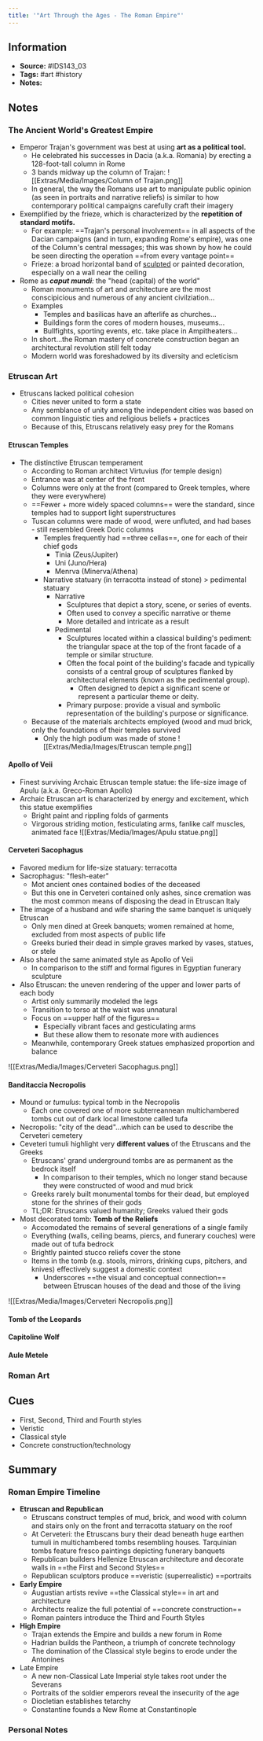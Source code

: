```yaml
---
title: '"Art Through the Ages - The Roman Empire"'
---
```


## Information
- **Source:** #IDS143_03 
- **Tags:** #art #history 
- **Notes:** 

## Notes
### The Ancient World's Greatest Empire
- Emperor Trajan's government was best at using **art as a political tool.**
	- He celebrated his successes in Dacia (a.k.a. Romania) by erecting a 128-foot-tall column in Rome
	- 3 bands midway up the column of Trajan: ![[Extras/Media/Images/Column of Trajan.png]]
	- In general, the way the Romans use art to manipulate public opinion (as seen in portraits and narrative reliefs) is similar to how contemporary political campaigns carefully craft their imagery
- Exemplified by the frieze, which is characterized by the **repetition of standard motifs.**
	- For example: ==Trajan's personal involvement== in all aspects of the Dacian campaigns (and in turn, expanding Rome's empire), was one of the Column's central messages; this was shown by how he could be seen directing the operation ==from every vantage point==
	- Frieze: a broad horizontal band of [sculpted](https://www.google.com/search?sca_esv=570571948&q=sculpted&si=ALGXSlY2XXqfLjvIaFfTE-GUlBx5dx7SxAFoLQTEQf7Rk-JFYC-1xCdBxmrYbRSotQNJPwTuTIrm-PYjgK8gc-z30RGDGvSCnw%3D%3D&expnd=1) or painted decoration, especially on a wall near the ceiling
- Rome as ***caput mundi**:* the "head (capital) of the world"
	- Roman monuments of art and architecture are the most conscipicious and numerous of any ancient civilziation...
	- Examples
		- Temples and basilicas have an afterlife as churches...
		- Buildings form the cores of modern houses, museums...
		- Bullfights, sporting events, etc. take place in Ampitheaters...
	- In short...the Roman mastery of concrete construction began an architectural revolution still felt today
	- Modern world was foreshadowed by its diversity and ecleticism
### Etruscan Art
- Etruscans lacked political cohesion
	- Cities never united to form a state
	- Any semblance of unity among the independent cities was based on common linguistic ties and religious beliefs + practices
	- Because of this, Etruscans relatively easy prey for the Romans
#### Etruscan Temples
- The distinctive Etruscan temperament
	- According to Roman architect Virtuvius (for temple design)
	- Entrance was at center of the front 
	- Columns were only at the front (compared to Greek temples, where they were everywhere)
	- ==Fewer + more widely spaced columns== were the standard, since temples had to support light superstructures
	- Tuscan columns were made of wood, were unfluted, and had bases
			- still resembled Greek Doric columns
		- Temples frequently had ==three cellas==, one for each of their chief gods
			- Tinia (Zeus/Jupiter)
			- Uni (Juno/Hera)
			- Menrva (Minerva/Athena)
		- Narrative statuary (in terracotta instead of stone) > pedimental statuary 
			- Narrative
				- Sculptures that depict a story, scene, or series of events. 
				- Often used to convey a specific narrative or theme
				- More detailed and intricate as a result
			- Pedimental
				- Sculptures located within a classical building's pediment: the triangular space at the top of the front facade of a temple or similar structure.
				- Often the focal point of the building's facade and typically consists of a central group of sculptures flanked by architectural elements (known as the pedimental group). 
					- Often designed to depict a significant scene or represent a particular theme or deity.
				- Primary purpose: provide a visual and symbolic representation of the building's purpose or significance.
	- Because of the materials architects employed (wood and mud brick, only the foundations of their temples survived
		- Only the high podium was made of stone
![[Extras/Media/Images/Etruscan temple.png]]
#### Apollo of Veii
- Finest surviving Archaic Etruscan temple statue: the life-size image of Apulu (a.k.a. Greco-Roman Apollo)
- Archaic Etruscan art is characterized by energy and excitement, which this statue exemplifies
	- Bright paint and rippling folds of garments
	- Virgorous striding motion, festiculating arms, fanlike calf muscles, animated face
![[Extras/Media/Images/Apulu statue.png]]
#### Cerveteri Sacophagus
- Favored medium for life-size statuary: terracotta
- Sacrophagus: "flesh-eater"
	- Mot ancient ones contained bodies of the deceased
	- But this one in Cerveteri contained only ashes, since cremation was the most common means of disposing the dead in Etruscan Italy
- The image of a husband and wife sharing the same banquet is uniquely Etruscan
	- Only men dined at Greek banquets; women remained at home, excluded from most aspects of public life
	- Greeks buried their dead in simple graves marked by vases, statues, or stele
- Also shared the same animated style as Apollo of Veii
	- In comparison to the stiff and formal figures in Egyptian funerary sculpture
- Also Etruscan: the uneven rendering of the upper and lower parts of each body
	- Artist only summarily modeled the legs
	- Transition to torso at the waist was unnatural
	- Focus on ==upper half of the figures==
		- Especially vibrant faces and gesticulating arms
		- But these allow them to resonate more with audiences
	- Meanwhile, contemporary Greek statues emphasized proportion and balance

![[Extras/Media/Images/Cerveteri Sacophagus.png]]

#### Banditaccia Necropolis
- Mound or *tumulus*: typical tomb in the Necropolis
	- Each one covered one of more subterreannean multichambered tombs cut out of dark local limestone called tufa
- Necropolis: "city of the dead"...which can be used to describe the Cerveteri cemetery
- Ceveteri tumuli highlight very **different values** of the Etruscans and the Greeks
	- Etruscans' grand underground tombs are as permanent as the bedrock itself 
		- In comparison to their temples, which no longer stand because they were constructed of wood and mud brick
	- Greeks rarely built monumental tombs for their dead, but employed stone for the shrines of their gods
	- TL;DR: Etruscans valued humanity; Greeks valued their gods
- Most decorated tomb: **Tomb of the Reliefs**
	- Accomodated the remains of several generations of a single family
	- Everything (walls, ceiling beams, piercs, and funerary couches) were made out of tufa bedrock
	- Brightly painted stucco reliefs cover the stone
	- Items in the tomb (e.g. stools, mirrors, drinking cups, pitchers, and knives) effectively suggest a domestic context
		- Underscores ==the visual and conceptual connection== between Etruscan houses of the dead and those of the living

![[Extras/Media/Images/Cerveteri Necropolis.png]]

 #### Tomb of the Leopards

 #### Capitoline Wolf

 #### Aule Metele

### Roman Art
 ## Cues
- First, Second, Third and Fourth styles
- Veristic
- Classical style
- Concrete construction/technology

## Summary
### Roman Empire Timeline
- **Etruscan and Republican**
	- Etruscans construct temples of mud, brick, and wood with column and stairs only on the front and terracotta statuary on the roof
	- At Cerveteri: the Etruscans bury their dead beneath huge earthen tumuli in multichambered tombs resembling houses. Tarquinian tombs feature fresco paintings depicting funerary banquets
	- Republican builders Hellenize Etruscan architecture and decorate walls in ==the First and Second Styles==
	- Republican sculptors produce ==veristic (superrealistic) ==portraits
- **Early Empire**
	- Augustian artists revive ==the Classical style== in art and architecture
	- Architects realize the full potential of ==concrete construction==
	- Roman painters introduce the Third and Fourth Styles
- **High Empire**
	- Trajan extends the Empire and builds a new forum in Rome
	- Hadrian builds the Pantheon, a triumph of concrete technology
	- The domination of the Classical style begins to erode under the Antonines
- Late Empire
	- A new non-Classical Late Imperial style takes root under the Severans
	- Portraits of the soldier emperors reveal the insecurity of the age
	- Diocletian establishes tetarchy
	- Constantine founds a New Rome at Constantinople

### Personal Notes